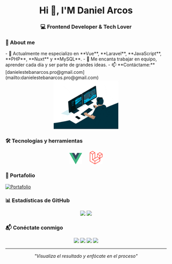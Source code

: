 <h1 align="center">Hi 👋, I'M Daniel Arcos</h1>
<h3 align="center">💻 Frontend Developer & Tech Lover</h3>

### 🚀 About me

<div>
<div>
- 🌱 Actualmente me especializo en **Vue**, **Laravel**, **JavaScript**, **PHP**, **Nuxt** y **MySQL**.
- 🔭 Me encanta trabajar en equipo, aprender cada día y ser parte de grandes ideas.
- 📫 **Contáctame:** [danielestebanarcos.pro@gmail.com](mailto:danielestebanarcos.pro@gmail.com)
</div>
  <div align="center">
    <img src="./assets/img-readme.gif" width="40%"/>
  </div>
</div>

### 🛠 Tecnologías y herramientas

<div align="center">
  <img src="./icons/vue.svg" width="40" hspace="10"/>
  <img src="./icons/laravel.svg" width="40" hspace="10"/>
</div>

### 📌 Portafolio

[![Portafolio](https://img.shields.io/badge/🌐_Ver_mi_portafolio-000?style=for-the-badge&logo=vercel&logoColor=white)](https://tu-portafolio.vercel.app)

### 📊 Estadísticas de GitHub

<p align="center">
  <img height="180em" src="https://github-readme-stats.vercel.app/api?username=daniel242002&show_icons=true&theme=tokyonight" />
  <img height="180em" src="https://github-readme-stats.vercel.app/api/top-langs/?username=daniel242002&layout=compact&theme=tokyonight" />
</p>

### 📬 Conéctate conmigo

<p align="center">
  <a href="https://linkedin.com/in/daniel-arcos-469bb61ab"><img src="https://img.shields.io/badge/LinkedIn-0A66C2?style=for-the-badge&logo=linkedin&logoColor=white"/></a>
  <a href="https://instagram.com/daniel_arcos24"><img src="https://img.shields.io/badge/Instagram-E4405F?style=for-the-badge&logo=instagram&logoColor=white"/></a>
  <a href="https://facebook.com/danielesteban.arcoscorrea"><img src="https://img.shields.io/badge/Facebook-1877F2?style=for-the-badge&logo=facebook&logoColor=white"/></a>
  <a href="https://github.com/daniel242002"><img src="https://img.shields.io/badge/GitHub-000?style=for-the-badge&logo=github&logoColor=white"/></a>
</p>

---

<p align="center">
  <em>"Visualiza el resultado y enfócate en el proceso"</em>
</p>
